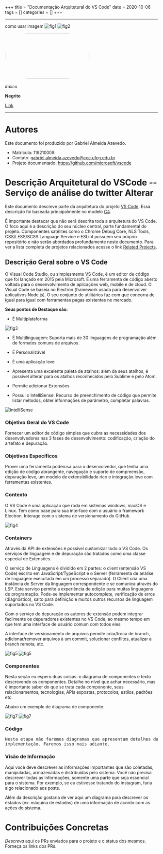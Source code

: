 +++
title = "Documentação Arquitetural do VS Code"
date = 2020-10-06
tags = []
categories = []
+++



***

como usar imagem 
![fig1](logo1.png)
![fig2](logo2.png)

<img src="logo2.png" style="border-radius: 80px; width: 280px; height:150px"/>

<img src="logo3.png" style="height: 0px; width: 80px;"/>

*itálico*

**Negrito**

[Link](google.com.br)

***

# Autores

Este documento foi produzido por Gabriel Almeida Azevedo.

- Matrícula: 116210009
- Contato: gabriel.almeida.azevedo@ccc.ufcg.edu.br
- Projeto documentado: https://github.com/microsoft/vscode

# Descrição Arquitetural do VSCode -- Serviço de análise do twitter Alterar

Este documento descreve parte da arquitetura do projeto [VS Code](https://github.com/microsoft/vscode). Essa descrição foi baseada principalmente no modelo [C4](https://c4model.com/).

É importante destacar que não será descrita toda a arquitetura do VS Code. O foco aqui é a descrição do seu núcleo central, parte fundamental do projeto. Componentes satélites como o Chrome Debug Core, NLS Tools, CSS/LESS/SCSS Language Service e ESLint possuem seu próprio repositório e não serão abordados profundamente neste documento. Para ver a lista completa de projetos relacionados acesse o link [Related Projects](https://github.com/microsoft/vscode/wiki/Related-Projects).


## Descrição Geral sobre o VS Code 

O Visual Code Studio, ou simplesmente VS Code, é um editor de código que foi lançado em 2015 pela Microsoft. É uma ferramenta de código aberto voltada para o desenvolvimento de aplicações web, mobile e de cloud. O Visual Code se baseia no Electron (framework usada para desenvolver aplicativos Node.js). O seu conjunto de utilitários faz com que concorra de igual para igual com ferramentas pagas existentes no mercado.

**Seus pontos de Destaque são:**

+ É Multiplataforma

![fig3](multiplataforma.png)

+ É Multilinguagem: Suporta mais de 30 linguagens de programação além de formatos comuns de arquivos.

+ É Personalizável

+ É uma aplicação leve

+ Apresenta uma excelente paleta de atalhos: além da seus atalhos, é possível alterar para os atalhos reconhecidos pelo Sublime e pelo Atom.

+ Permite adicionar Extensões

+ Possui o IntelliSense: Recurso de preenchimento de código que permite listar métodos, obter informações de parâmetro, completar palavras.

![intelliSense](intelliSense.gif)

### Objetivo Geral do VS Code

Fornecer um editor de código simples que cubra as necessidades dos desenvolvedores nas 3 fases de desenvolvimento: codificação, criação do artefato e depuração.

### Objetivos Específicos

Prover uma ferramenta poderosa para o desenvolvedor, que tenha uma edição de código abrangente, navegação e suporte de compreensão, depuração leve, um modelo de extensibilidade rico e integração leve com ferramentas existentes.

### Contexto

O VS Code é uma aplicação que roda em sistemas windows, macOS e Linux. Tem como base para sua interface com o usuário o framework Electron. Interage com o sistema de versionamento do GitHub.

![fig4](c4-contexto-vscode-plat.png) 

### Containers

Através da API de extensões é possível customizar todo o VS Code. Os serviços de linguagem e de depuração são tratados como uma classe especial de Extensões. 

O serviço de Linguagens é dividido em 2 partes: o client (entensão VS Code) escrito em JavaScript/TypeScript e o Server (ferramenta de análise de linguagem executada em um processo separado). O Client cria uma instância do Server da linguagem correspondente e se comunica através do LSP. Este serviço permite a experiência de edição para muitas linguagens de programação. Pode-se implementar autocomplete, verificação de erros (diagnóstico), salto para definição e muitos outros recursos de linguagem suportados no VS Code. 

Com o serviço de depuração os autores de extensão podem integrar facilmente os depuradores existentes no VS Code, ao mesmo tempo em que tem uma interface de usuário comum com todos eles.

A interface de versionamento de arquivos permite criar/troca de branch, adicionar/remover arquivos à um commit, solucionar conflitos, atualizar a branch remota, etc. 


![fig5](c4-containers-vscode.png)
![fig5](c4-containers-vscode-2.png)

### Componentes

Nesta seção eu espero duas coisas: o diagrama de componentes e texto descrevendo os componentes. Detalhe no nível que achar necessário, mas é importante saber do que se trata cada componente, seus relacionamentos, tecnologias, APIs expostas, protocolos, estilos, padrões etc.

Abaixo um exemplo de diagrama de componente.

![fig7](c4-containers.png)
![fig7](c4-componentes.png)

### Código

<pre>
Nesta etapa não faremos diagramas que apresentam detalhes da
implementação. Faremos isso mais adiante.
</pre>

### Visão de Informação

Aqui você deve descrever as informações importantes que são coletadas, manipuladas, armazenadas e distribuídas pelo sistema. Você não precisa descrever todas as informações, somente uma parte que seja essencial para o sistema. Por exemplo, se eu estivesse tratando do instagram, faria algo relacionado aos posts.

Além da descrição gostaria de ver aqui um diagrama para descrever os estados (ex: máquina de estados) de uma informação de acordo com as ações do sistema.

# Contribuições Concretas

*Descreva* aqui os PRs enviados para o projeto e o status dos mesmos. Forneça os links dos PRs.